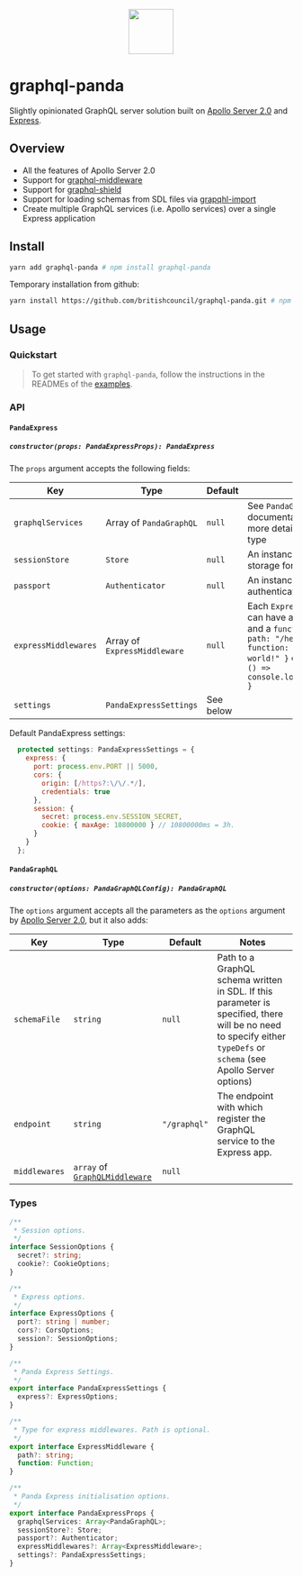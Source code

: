 <p align="center"><img src="http://www.iconarchive.com/download/i107368/google/noto-emoji-animals-nature/22261-panda-face.ico" width="80" /></p>

# graphql-panda

Slightly opinionated GraphQL server solution built on [Apollo Server 2.0](https://github.com/apollographql/apollo-server) and [Express](https://github.com/expressjs/express).

## Overview

- All the features of Apollo Server 2.0
- Support for [graphql-middleware](https://github.com/prisma/graphql-middleware)
- Support for [graphql-shield](https://github.com/maticzav/graphql-shield)
- Support for loading schemas from SDL files via [grapqhl-import](https://github.com/prisma/graphql-import)
- Create multiple GraphQL services (i.e. Apollo services) over a single Express application

## Install

```sh
yarn add graphql-panda # npm install graphql-panda
```

Temporary installation from github:
```sh
yarn install https://github.com/britishcouncil/graphql-panda.git # npm install https://github.com/britishcouncil/graphql-panda.git
```

## Usage

### Quickstart

> To get started with `graphql-panda`, follow the instructions in the READMEs of the [examples](./examples).

### API

#### `PandaExpress`

##### `constructor(props: PandaExpressProps): PandaExpress`

The `props` argument accepts the following fields:

| **Key**              | **Type**                     | **Default** | **Notes**                                                                                                                                                                                  |
| -------------------- | ---------------------------- | ----------- | ------------------------------------------------------------------------------------------------------------------------------------------------------------------------------------------ |
| `graphqlServices`    | Array of `PandaGraphQL`      | `null`      | See `PandaGraphQL` documentation below for more details about this type                                                                                                                    |
| `sessionStore`       | `Store`                      | `null`      | An instance of a session storage for Express server.                                                                                                                                       |
| `passport`           | `Authenticator`              | `null`      | An instance of a `passport` authenticator.                                                                                                                                                 |
| `expressMiddlewares` | Array of `ExpressMiddleware` | `null`      | Each `ExpressMiddleware` can have a `path` (optional) and a `function`, e.g. `{ path: "/hello-world", function: () => "Hello world!" }` or `{ function: () => console.log("Everything") }` |
| `settings`           | `PandaExpressSettings`       | See below   |                                                                                                                                                                                            |

Default PandaExpress settings:

```js
  protected settings: PandaExpressSettings = {
    express: {
      port: process.env.PORT || 5000,
      cors: {
        origin: [/https?:\/\/.*/],
        credentials: true
      },
      session: {
        secret: process.env.SESSION_SECRET,
        cookie: { maxAge: 10800000 } // 10800000ms = 3h.
      }
    }
  };
```

#### `PandaGraphQL`

##### `constructor(options: PandaGraphQLConfig): PandaGraphQL`

The `options` argument accepts all the parameters as the `options` argument by [Apollo Server 2.0](https://www.apollographql.com/docs/apollo-server/v2/api/apollo-server.html#Parameters), but it also adds:

| **Key**       | **Type**                                                                          | **Default**  | **Notes**                                                                                                                                                           |
| ------------- | --------------------------------------------------------------------------------- | ------------ | ------------------------------------------------------------------------------------------------------------------------------------------------------------------- |
| `schemaFile`  | `string`                                                                          | `null`       | Path to a GraphQL schema written in SDL. If this parameter is specified, there will be no need to specify either `typeDefs` or `schema` (see Apollo Server options) |
| `endpoint`    | `string`                                                                          | `"/graphql"` | The endpoint with which register the GraphQL service to the Express app.                                                                                            |
| `middlewares` | `array` of [`GraphQLMiddleware`](https://github.com/graphcool/graphql-middleware) | `null`       |                                                                                                                                                                     |

### Types

```typescript
/**
 * Session options.
 */
interface SessionOptions {
  secret?: string;
  cookie?: CookieOptions;
}

/**
 * Express options.
 */
interface ExpressOptions {
  port?: string | number;
  cors?: CorsOptions;
  session?: SessionOptions;
}

/**
 * Panda Express Settings.
 */
export interface PandaExpressSettings {
  express?: ExpressOptions;
}

/**
 * Type for express middlewares. Path is optional.
 */
export interface ExpressMiddleware {
  path?: string;
  function: Function;
}

/**
 * Panda Express initialisation options.
 */
export interface PandaExpressProps {
  graphqlServices: Array<PandaGraphQL>;
  sessionStore?: Store;
  passport?: Authenticator;
  expressMiddlewares?: Array<ExpressMiddleware>;
  settings?: PandaExpressSettings;
}
```
